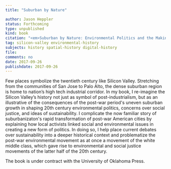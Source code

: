 ```yaml
---
title: "Suburban by Nature"

author: Jason Heppler
status: Forthcoming
type: unpublished
kind: book
citation: "<em>Suburban by Nature: Environmental Politics and the Making of Silicon Valley</em>. University of Oklahoma Press, forthcoming."
tag: silicon-valley environmental-history
subjects: history spatial-history digital-history
file:
comments: no
date: 2017-09-26
publishdate: 2017-09-26
---
```


Few places symbolize the twentieth century like Silicon Valley. Stretching from the communities of San Jose to Palo Alto, the dense suburban region is home to nation’s high tech industrial corridor. In my book, I re-imagine the Silicon Valley’s history not just as symbol of post-industrialism, but as an illustrative of the consequences of the post-war period's uneven suburban growth in shaping 20th century environmental politics, concerns over social justice, and ideas of sustainability. I complicate the now familiar story of suburbanizaton's rapid transformation of post-war American cities by explaining how local activists linked social and environmental issues in creating a new form of politics. In doing so, I help place current debates over sustainability into a deeper historical context and problematize the post-war environmental movement as at once a movement of the white middle class, which gave rise to environmental and social justice movements of the latter half of the 20th century. 

The book is under contract with the University of Oklahoma Press.
